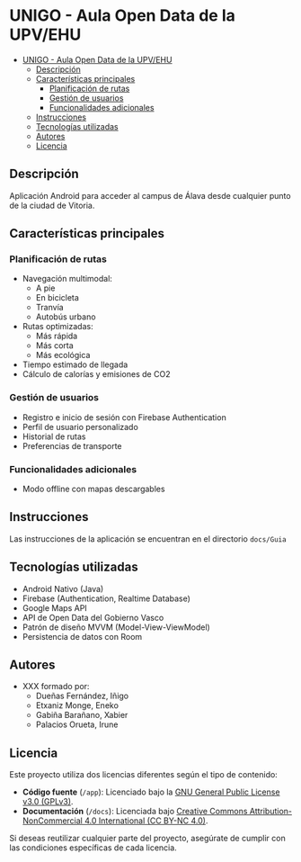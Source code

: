 # UNIGO - Aula Open Data de la UPV/EHU

- [UNIGO - Aula Open Data de la UPV/EHU](#unigo---aula-open-data-de-la-upvehu)
  - [Descripción](#descripción)
  - [Características principales](#características-principales)
    - [Planificación de rutas](#planificación-de-rutas)
    - [Gestión de usuarios](#gestión-de-usuarios)
    - [Funcionalidades adicionales](#funcionalidades-adicionales)
  - [Instrucciones](#instrucciones)
  - [Tecnologías utilizadas](#tecnologías-utilizadas)
  - [Autores](#autores)
  - [Licencia](#licencia)

## Descripción

Aplicación Android para acceder al campus de Álava desde cualquier punto de la ciudad de Vitoria.

## Características principales

### Planificación de rutas

- Navegación multimodal:
  - A pie
  - En bicicleta
  - Tranvía
  - Autobús urbano
- Rutas optimizadas:
  - Más rápida
  - Más corta
  - Más ecológica
- Tiempo estimado de llegada
- Cálculo de calorías y emisiones de CO2

### Gestión de usuarios

- Registro e inicio de sesión con Firebase Authentication
- Perfil de usuario personalizado
- Historial de rutas
- Preferencias de transporte

### Funcionalidades adicionales

- Modo offline con mapas descargables

## Instrucciones

Las instrucciones de la aplicación se encuentran en el directorio `docs/Guia`

## Tecnologías utilizadas

- Android Nativo (Java)
- Firebase (Authentication, Realtime Database)
- Google Maps API
- API de Open Data del Gobierno Vasco
- Patrón de diseño MVVM (Model-View-ViewModel)
- Persistencia de datos con Room

## Autores

- XXX formado por:
  - Dueñas Fernández, Iñigo
  - Etxaniz Monge, Eneko
  - Gabiña Barañano, Xabier
  - Palacios Orueta, Irune

## Licencia

Este proyecto utiliza dos licencias diferentes según el tipo de contenido:

- **Código fuente** (`/app`): Licenciado bajo la [GNU General Public License v3.0 (GPLv3)](/LICENSE).
- **Documentación** (`/docs`): Licenciada bajo [Creative Commons Attribution-NonCommercial 4.0 International (CC BY-NC 4.0)](/LICENSE-CC-BY-NC.md).

Si deseas reutilizar cualquier parte del proyecto, asegúrate de cumplir con las condiciones específicas de cada licencia.
